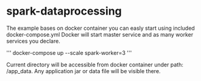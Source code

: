 # spark-dataprocessing

The example bases on docker container you can easly start using included docker-compose.yml
Docker will start master service and as many worker services you declare.

'''
docker-compose up --scale spark-worker=3
'''

Current directory will be accessible from docker container under path: /app_data.
Any application jar or data file will be visible there.
